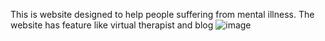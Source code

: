 This is website designed to help people suffering from mental illness.
The website has feature like virtual therapist and blog
![image](https://user-images.githubusercontent.com/57269077/223206705-d9ef1121-9ff1-4a37-a93a-3d2045b0c5a3.png)
